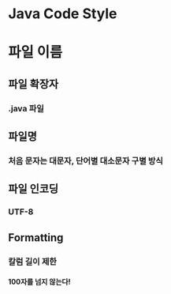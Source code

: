 # Java Code Style

# 파일 이름
##	파일 확장자
### .java 파일
## 파일명
### 처음 문자는 대문자, 단어별 대소문자 구별 방식
## 파일 인코딩
### UTF-8
## Formatting
### 칼럼 길이 제한
#### 100자를 넘지 않는다!
